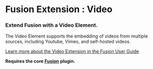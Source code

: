 # Fusion Extension : Video

### Extend Fusion with a Video Element.

The Video Element supports the embedding of videos from multiple sources, including Youtube, Vimeo, and self-hosted videos.

[Learn more about the Video Extension in the Fusion User Guide](https://agencydominion.zendesk.com/hc/en-us/articles/220113748-Video)

**Requires the core [Fusion](https://wordpress.org/plugins/fusion/) plugin.**